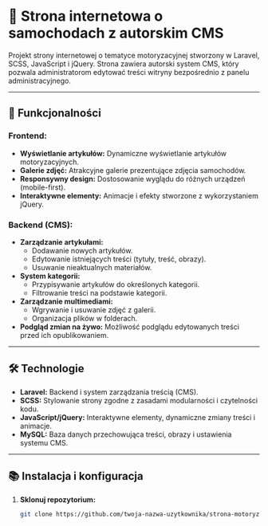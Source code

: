 # 🚗 Strona internetowa o samochodach z autorskim CMS

Projekt strony internetowej o tematyce motoryzacyjnej stworzony w Laravel, SCSS, JavaScript i jQuery. Strona zawiera autorski system CMS, który pozwala administratorom edytować treści witryny bezpośrednio z panelu administracyjnego.

---

## 🚀 Funkcjonalności

### Frontend:
- **Wyświetlanie artykułów:** Dynamiczne wyświetlanie artykułów motoryzacyjnych.
- **Galerie zdjęć:** Atrakcyjne galerie prezentujące zdjęcia samochodów.
- **Responsywny design:** Dostosowanie wyglądu do różnych urządzeń (mobile-first).
- **Interaktywne elementy:** Animacje i efekty stworzone z wykorzystaniem jQuery.

### Backend (CMS):
- **Zarządzanie artykułami:**
  - Dodawanie nowych artykułów.
  - Edytowanie istniejących treści (tytuły, treść, obrazy).
  - Usuwanie nieaktualnych materiałów.
- **System kategorii:**
  - Przypisywanie artykułów do określonych kategorii.
  - Filtrowanie treści na podstawie kategorii.
- **Zarządzanie multimediami:**
  - Wgrywanie i usuwanie zdjęć z galerii.
  - Organizacja plików w folderach.
- **Podgląd zmian na żywo:** Możliwość podglądu edytowanych treści przed ich opublikowaniem.

---

## 🛠️ Technologie

- **Laravel:** Backend i system zarządzania treścią (CMS).
- **SCSS:** Stylowanie strony zgodne z zasadami modularności i czytelności kodu.
- **JavaScript/jQuery:** Interaktywne elementy, dynamiczne zmiany treści i animacje.
- **MySQL:** Baza danych przechowująca treści, obrazy i ustawienia systemu CMS.

---

## 📚 Instalacja i konfiguracja

1. **Sklonuj repozytorium:**
   ```bash
   git clone https://github.com/twoja-nazwa-uzytkownika/strona-motoryzacyjna.git
